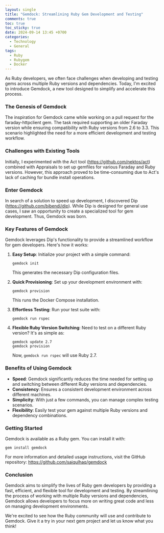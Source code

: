 ```yaml
---
layout: single
title: "Gemdock: Streamlining Ruby Gem Development and Testing"
comments: true
toc: true
toc_sticky: true
date: 2024-09-14 13:45 +0700
categories: 
  - Technology
  - General
tags: 
  - Ruby
  - Rubygem
  - Docker
---
```


As Ruby developers, we often face challenges when developing and testing gems across multiple Ruby versions and dependencies. Today, I'm excited to introduce Gemdock, a new tool designed to simplify and accelerate this process.

### The Genesis of Gemdock

The inspiration for Gemdock came while working on a pull request for the faraday-httpclient gem. The task required supporting an older Faraday version while ensuring compatibility with Ruby versions from 2.6 to 3.3. This scenario highlighted the need for a more efficient development and testing workflow.

### Challenges with Existing Tools

Initially, I experimented with the Act tool (https://github.com/nektos/act) combined with Appraisals to set up gemfiles for various Faraday and Ruby versions. However, this approach proved to be time-consuming due to Act's lack of caching for bundle install operations.

### Enter Gemdock

In search of a solution to speed up development, I discovered Dip (https://github.com/bibendi/dip). While Dip is designed for general use cases, I saw an opportunity to create a specialized tool for gem development. Thus, Gemdock was born.

### Key Features of Gemdock

Gemdock leverages Dip's functionality to provide a streamlined workflow for gem developers. Here's how it works:

1. **Easy Setup**: Initialize your project with a simple command:
   ```
   gemdock init
   ```
   This generates the necessary Dip configuration files.

2. **Quick Provisioning**: Set up your development environment with:
   ```
   gemdock provision
   ```
   This runs the Docker Compose installation.

3. **Effortless Testing**: Run your test suite with:
   ```
   gemdock run rspec
   ```

4. **Flexible Ruby Version Switching**: Need to test on a different Ruby version? It's as simple as:
   ```
   gemdock update 2.7
   gemdock provision
   ```
   Now, `gemdock run rspec` will use Ruby 2.7.

### Benefits of Using Gemdock

- **Speed**: Gemdock significantly reduces the time needed for setting up and switching between different Ruby versions and dependencies.
- **Consistency**: Ensures a consistent development environment across different machines.
- **Simplicity**: With just a few commands, you can manage complex testing scenarios.
- **Flexibility**: Easily test your gem against multiple Ruby versions and dependency combinations.

### Getting Started

Gemdock is available as a Ruby gem. You can install it with:

```
gem install gemdock
```

For more information and detailed usage instructions, visit the GitHub repository: https://github.com/saiqulhaq/gemdock

### Conclusion

Gemdock aims to simplify the lives of Ruby gem developers by providing a fast, efficient, and flexible tool for development and testing. By streamlining the process of working with multiple Ruby versions and dependencies, Gemdock allows developers to focus more on writing great code and less on managing development environments.

We're excited to see how the Ruby community will use and contribute to Gemdock. Give it a try in your next gem project and let us know what you think!
